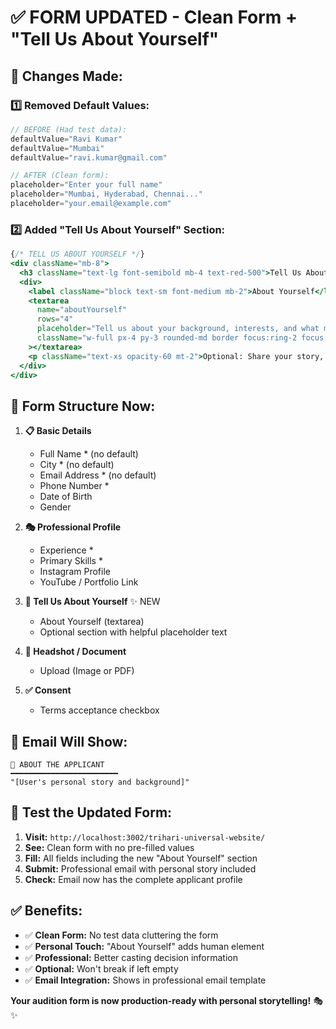 # ✅ **FORM UPDATED - Clean Form + "Tell Us About Yourself"**

## 🎯 **Changes Made:**

### 1️⃣ **Removed Default Values:**
```javascript
// BEFORE (Had test data):
defaultValue="Ravi Kumar"
defaultValue="Mumbai" 
defaultValue="ravi.kumar@gmail.com"

// AFTER (Clean form):
placeholder="Enter your full name"
placeholder="Mumbai, Hyderabad, Chennai..."
placeholder="your.email@example.com"
```

### 2️⃣ **Added "Tell Us About Yourself" Section:**
```jsx
{/* TELL US ABOUT YOURSELF */}
<div className="mb-8">
  <h3 className="text-lg font-semibold mb-4 text-red-500">Tell Us About Yourself</h3>
  <div>
    <label className="block text-sm font-medium mb-2">About Yourself</label>
    <textarea
      name="aboutYourself"
      rows="4"
      placeholder="Tell us about your background, interests, and what makes you unique as a performer..."
      className="w-full px-4 py-3 rounded-md border focus:ring-2 focus:ring-red-500"
    ></textarea>
    <p className="text-xs opacity-60 mt-2">Optional: Share your story, aspirations, or anything else you'd like us to know.</p>
  </div>
</div>
```

## 📝 **Form Structure Now:**

1. **📋 Basic Details**
   - Full Name * (no default)
   - City * (no default) 
   - Email Address * (no default)
   - Phone Number *
   - Date of Birth
   - Gender

2. **🎭 Professional Profile**
   - Experience *
   - Primary Skills *
   - Instagram Profile
   - YouTube / Portfolio Link

3. **💭 Tell Us About Yourself** ✨ NEW
   - About Yourself (textarea)
   - Optional section with helpful placeholder text

4. **📸 Headshot / Document**
   - Upload (Image or PDF)

5. **✅ Consent**
   - Terms acceptance checkbox

## 📧 **Email Will Show:**
```
💭 ABOUT THE APPLICANT
━━━━━━━━━━━━━━━━━━━━━━━━
"[User's personal story and background]"
```

## 🧪 **Test the Updated Form:**

1. **Visit:** `http://localhost:3002/trihari-universal-website/`
2. **See:** Clean form with no pre-filled values
3. **Fill:** All fields including the new "About Yourself" section
4. **Submit:** Professional email with personal story included
5. **Check:** Email now has the complete applicant profile

## ✅ **Benefits:**

- ✅ **Clean Form:** No test data cluttering the form
- ✅ **Personal Touch:** "About Yourself" adds human element
- ✅ **Professional:** Better casting decision information
- ✅ **Optional:** Won't break if left empty
- ✅ **Email Integration:** Shows in professional email template

**Your audition form is now production-ready with personal storytelling!** 🎭✨

